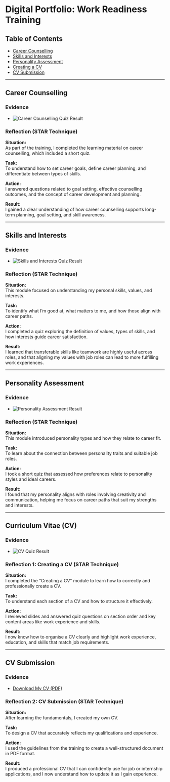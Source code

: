 # Digital Portfolio: Work Readiness Training

## Table of Contents
- [Career Counselling](#career-counselling)
- [Skills and Interests](#skills-and-interests)
- [Personality Assessment](#personality-assessment)
- [Creating a CV](#curriculum-vitae-cv)
- [CV Submission](#cv-submission)

---

## Career Counselling

### Evidence
- ![Career Counselling Quiz Result](career_counselling_result.png)

### Reflection (STAR Technique)
**Situation:**  
As part of the training, I completed the learning material on career counselling, which included a short quiz.

**Task:**  
To understand how to set career goals, define career planning, and differentiate between types of skills.

**Action:**  
I answered questions related to goal setting, effective counselling outcomes, and the concept of career development and planning.

**Result:**  
I gained a clear understanding of how career counselling supports long-term planning, goal setting, and skill awareness.

---

## Skills and Interests

### Evidence
- ![Skills and Interests Quiz Result](skills_interests_result.png)

### Reflection (STAR Technique)
**Situation:**  
This module focused on understanding my personal skills, values, and interests.

**Task:**  
To identify what I’m good at, what matters to me, and how those align with career paths.

**Action:**  
I completed a quiz exploring the definition of values, types of skills, and how interests guide career satisfaction.

**Result:**  
I learned that transferable skills like teamwork are highly useful across roles, and that aligning my values with job roles can lead to more fulfilling work experiences.

---

## Personality Assessment

### Evidence
- ![Personality Assessment Result](personality_assessment_result.png)
  
### Reflection (STAR Technique)
**Situation:**  
This module introduced personality types and how they relate to career fit.

**Task:**  
To learn about the connection between personality traits and suitable job roles.

**Action:**  
I took a short quiz that assessed how preferences relate to personality styles and ideal careers.

**Result:**  
I found that my personality aligns with roles involving creativity and communication, helping me focus on career paths that suit my strengths and interests.

---

## Curriculum Vitae (CV)

### Evidence
- ![CV Quiz Result](cv_quiz_result.png)

### Reflection 1: Creating a CV (STAR Technique)
**Situation:**  
I completed the “Creating a CV” module to learn how to correctly and professionally create a CV.

**Task:**  
To understand each section of a CV and how to structure it effectively.

**Action:**  
I reviewed slides and answered quiz questions on section order and key content areas like work experience and skills.

**Result:**  
I now know how to organise a CV clearly and highlight work experience, education, and skills that match job requirements.

---

## CV Submission

### Evidence
- [Download My CV (PDF)](my_cv.pdf)

### Reflection 2: CV Submission (STAR Technique)
**Situation:**  
After learning the fundamentals, I created my own CV.

**Task:**  
To design a CV that accurately reflects my qualifications and experience.

**Action:**  
I used the guidelines from the training to create a well-structured document in PDF format.

**Result:**  
I produced a professional CV that I can confidently use for job or internship applications, and I now understand how to update it as I gain experience.
